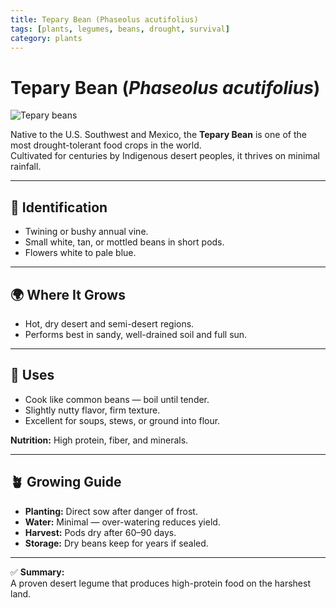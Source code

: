 ```yaml
---
title: Tepary Bean (Phaseolus acutifolius)
tags: [plants, legumes, beans, drought, survival]
category: plants
---
```


# Tepary Bean (*Phaseolus acutifolius*)

![Tepary beans](plants/images/tepary_bean.jpg)

Native to the U.S. Southwest and Mexico, the **Tepary Bean** is one of the most drought-tolerant food crops in the world.  
Cultivated for centuries by Indigenous desert peoples, it thrives on minimal rainfall.

---

## 🌱 Identification
- Twining or bushy annual vine.  
- Small white, tan, or mottled beans in short pods.  
- Flowers white to pale blue.  

---

## 🌍 Where It Grows
- Hot, dry desert and semi-desert regions.  
- Performs best in sandy, well-drained soil and full sun.  

---

## 🍴 Uses
- Cook like common beans — boil until tender.  
- Slightly nutty flavor, firm texture.  
- Excellent for soups, stews, or ground into flour.  

**Nutrition:** High protein, fiber, and minerals.  

---

## 🪴 Growing Guide
- **Planting:** Direct sow after danger of frost.  
- **Water:** Minimal — over-watering reduces yield.  
- **Harvest:** Pods dry after 60–90 days.  
- **Storage:** Dry beans keep for years if sealed.  

---

✅ **Summary:**  
A proven desert legume that produces high-protein food on the harshest land.
